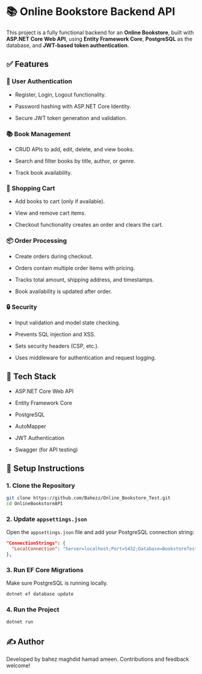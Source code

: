 # 📚 Online Bookstore Backend API

This project is a fully functional backend for an **Online Bookstore**, built with **ASP.NET Core Web API**, using **Entity Framework Core**, **PostgreSQL** as the database, and **JWT-based token authentication**.

## ✅ Features

### 👤 User Authentication

-   Register, Login, Logout functionality.
    
-   Password hashing with ASP.NET Core Identity.
    
-   Secure JWT token generation and validation.
    

### 📚 Book Management

-   CRUD APIs to add, edit, delete, and view books.
    
-   Search and filter books by title, author, or genre.
    
-   Track book availability.
    

### 🛒 Shopping Cart

-   Add books to cart (only if available).
    
-   View and remove cart items.
    
-   Checkout functionality creates an order and clears the cart.
    

### 📦 Order Processing

-   Create orders during checkout.
    
-   Orders contain multiple order items with pricing.
    
-   Tracks total amount, shipping address, and timestamps.
    
-   Book availability is updated after order.
    

### 🔒 Security

-   Input validation and model state checking.
    
-   Prevents SQL injection and XSS.
    
-   Sets security headers (CSP, etc.).
    
-   Uses middleware for authentication and request logging.
    

## 🧰 Tech Stack

-   ASP.NET Core Web API
    
-   Entity Framework Core
    
-   PostgreSQL
    
-   AutoMapper
    
-   JWT Authentication
    
-   Swagger (for API testing)
    

## 🔧 Setup Instructions

### 1. Clone the Repository

```bash
git clone https://github.com/Bahezz/Online_Bookstore_Test.git
cd OnlineBookstoreAPI

```

### 2. Update `appsettings.json`

Open the `appsettings.json` file and add your PostgreSQL connection string:

```json
"ConnectionStrings": {
  "LocalConnection": "Server=localhost;Port=5432;Database=BookstoreTestDb;Username=your_username;Password=your_password"
},


```

### 3. Run EF Core Migrations

Make sure PostgreSQL is running locally.

```bash
dotnet ef database update

```

### 4. Run the Project

```bash
dotnet run

```


    

## ✍️ Author

Developed by bahez maghdid hamad ameen. Contributions and feedback welcome!
